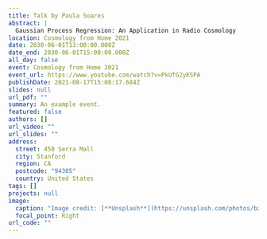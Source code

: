 ```yaml
---
title: Talk by Paula Soares
abstract: |
  Gaussian Process Regression: An Application in Radio Cosmology
location: Cosmology from Home 2021
date: 2030-06-01T13:00:00.000Z
date_end: 2030-06-01T15:00:00.000Z
all_day: false
event: Cosmology from Home 2021
event_url: https://www.youtube.com/watch?v=PkUfG2yKSPA
publishDate: 2021-08-17T15:08:17.684Z
slides: null
url_pdf: ""
summary: An example event.
featured: false
authors: []
url_video: ""
url_slides: ""
address:
  street: 450 Serra Mall
  city: Stanford
  region: CA
  postcode: "94305"
  country: United States
tags: []
projects: null
image:
  caption: "Image credit: [**Unsplash**](https://unsplash.com/photos/bzdhc5b3Bxs)"
  focal_point: Right
url_code: ""
---
```

